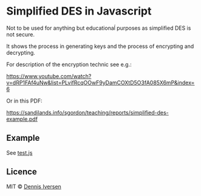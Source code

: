 # Simplified DES in Javascript

Not to be used for anything but educationaĺ purposes as simplified DES is not secure. 

It shows the process in generating keys and the process of encrypting and decrypting. 

For description of the encryption technic see e.g.: 

https://www.youtube.com/watch?v=dRP1FAf4uNw&list=PLvifRcqOOwF9yDamCOXtD5O3fA085X6mP&index=6

Or in this PDF: 

https://sandilands.info/sgordon/teaching/reports/simplified-des-example.pdf

## Example

See [test.js](test.js)

## Licence

MIT © [Dennis Iversen](https://github.com/diversen)
